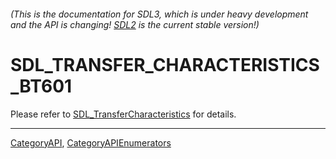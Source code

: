###### (This is the documentation for SDL3, which is under heavy development and the API is changing! [SDL2](https://wiki.libsdl.org/SDL2/) is the current stable version!)
# SDL_TRANSFER_CHARACTERISTICS_BT601

Please refer to [SDL_TransferCharacteristics](SDL_TransferCharacteristics) for details.

----
[CategoryAPI](CategoryAPI), [CategoryAPIEnumerators](CategoryAPIEnumerators)

